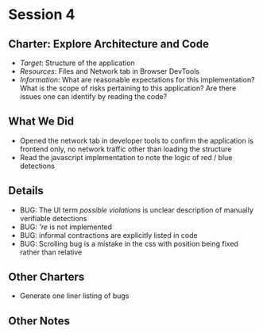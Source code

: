 # Session 4

## Charter: Explore Architecture and Code

- *Target*: Structure of the application
- *Resources*: Files and Network tab in Browser DevTools
- *Information*: What are reasonable expectations for this implementation? What is the scope of risks pertaining to this application? Are there issues one can identify by reading the code? 

## What We Did

- Opened the network tab in developer tools to confirm the application is frontend only, no network traffic other than loading the structure
- Read the javascript implementation to note the logic of red / blue detections

## Details

- BUG: The UI term *possible violations* is unclear description of manually verifiable detections
- BUG: *'re* is not implemented
- BUG: informal contractions are explicitly listed in code
- BUG: Scrolling bug is a mistake in the css with position being fixed rather than relative

## Other Charters

- Generate one liner listing of bugs

## Other Notes

